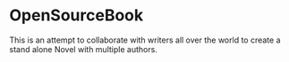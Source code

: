 # OpenSourceBook
This is an attempt to collaborate with writers all over the world to create a stand alone Novel with multiple authors.

